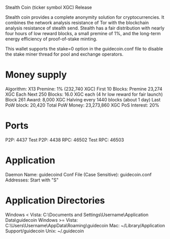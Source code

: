 Stealth Coin (ticker symbol XGC) Release

Stealth coin provides a complete anonymity solution for cryptocurrencies. It combines the network analysis resistance of Tor with the blockchain analysis resistance of stealth send. Stealth has a fair distribution with nearly four hours of low reward blocks, a small premine of 1%, and the long-term energy efficiency of proof-of-stake minting.

This wallet supports the stake=0 option in the guidecoin.conf file to disable the stake miner thread for pool and exchange operators.


Money supply
============

Algorithm: X13
Premine: 1% (232,740 XGC)
First 10 Blocks: Premine 23,274 XGC Each
Next 250 Blocks: 16.0 XGC each (4 hr low reward for fair launch)
Block 261 Award: 8,000 XGC
Halving every 1440 blocks (about 1 day)
Last PoW block: 20,420
Total PoW Money: 23,273,860 XGC
PoS Interest: 20%

Ports
=====
P2P: 4437
Test P2P: 4438
RPC: 46502
Test RPC: 46503

Application
===========

Daemon Name: guidecoind
Conf File (Case Sensitive): guidecoin.conf
Addresses: Start with "S"

Application Directories
=======================

Windows < Vista: C:\Documents and Settings\Username\Application Data\guidecoin
Windows >= Vista: C:\Users\Username\AppData\Roaming\guidecoin
Mac: ~/Library/Application Support/guidecoin
Unix: ~/.guidecoin

